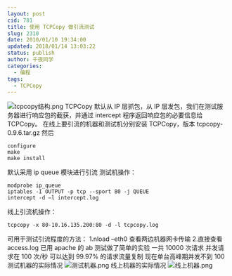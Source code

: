 ```yaml
---
layout: post
cid: 781
title: 使用 TCPCopy 做引流测试
slug: 2310
date: 2010/01/10 19:34:00
updated: 2018/01/14 13:03:22
status: publish
author: 千夜同学
categories: 
  - 编程
tags: 
  - TCPCopy
---
```



![tcpcopy结构.png][1]
TCPCopy 默认从 IP 层抓包，从 IP 层发包，我们在测试服务器进行响应包的截获，并通过 intercept 程序返回响应包的必要信息给 TCPCopy。
在线上要引流的机器和测试机分别安装 TCPCopy，版本 tcpcopy-0.9.6.tar.gz
然后

    configure
    make
    make install

<!--more-->

默认采用 ip queue 模块进行引流
测试机操作：

    modprobe ip_queue 
    iptables -I OUTPUT -p tcp --sport 80 -j QUEUE 
    intercept -d –l intercept.log

线上引流机操作：

    tcpcopy -x 80-10.16.135.200:80 -d -l tcpcopy.log

可用于测试引流程度的方法：
1.nload –eth0 查看两边机器网卡传输
2.直接查看 access.log
已用 apache 的 ab 测试做了简单的实验  一共 10000 次请求 并发请求在 100 次/秒  可以达到 99.97% 的请求流量复制
现在单台高峰期并发不到 100
测试机器的实际情况
![测试机器.png][2]
线上机器的实际情况
![线上机器.png][3]

  [1]: http://70data.net/usr/uploads/2015/07/913137337.png
  [2]: http://70data.net/usr/uploads/2015/07/2490030143.png
  [3]: http://70data.net/usr/uploads/2015/07/714958830.png